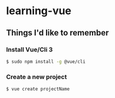 # learning-vue

## Things I'd like to remember

### Install Vue/Cli 3
```bash
$ sudo npm install -g @vue/cli
```

### Create a new project
```bash
$ vue create projectName
```
